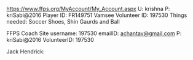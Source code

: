 <https://www.ffps.org/MyAccount/My_Account.aspx>
U: krishna
P: kriSabi@2016
Player ID: FR149751
Vamsee Volunteer ID: 197530
Things needed: Soccer Shoes, Shin Gaurds and Ball

FFPS Coach Site
username: 197530
emailID: achantav@gmail.com
P: kriSabi@2016
VolunteerID:   197530

Jack Hendrick: 
